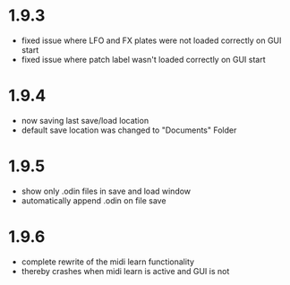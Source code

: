 # 1.9.3
- fixed issue where LFO and FX plates were not loaded correctly on GUI start
- fixed issue where patch label wasn't loaded correctly on GUI start
# 1.9.4
- now saving last save/load location
- default save location was changed to "Documents" Folder
# 1.9.5
- show only .odin files in save and load window
- automatically append .odin on file save
# 1.9.6
- complete rewrite of the midi learn functionality
- thereby crashes when midi learn is active and GUI is not
